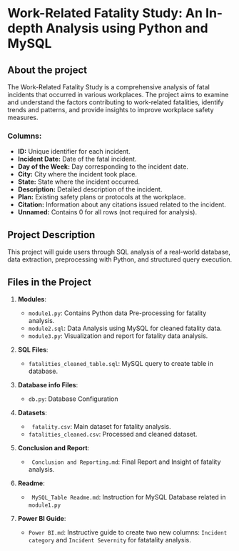 # Work-Related Fatality Study: An In-depth Analysis using Python and MySQL

## About the project
The Work-Related Fatality Study is a comprehensive analysis of fatal incidents that occurred in various workplaces. The project aims to examine and understand the factors contributing to work-related fatalities, identify trends and patterns, and provide insights to improve workplace safety measures.

### Columns:
- **ID:** Unique identifier for each incident.
- **Incident Date:** Date of the fatal incident.
- **Day of the Week:** Day corresponding to the incident date.
- **City:** City where the incident took place.
- **State:** State where the incident occurred.
- **Description:** Detailed description of the incident.
- **Plan:** Existing safety plans or protocols at the workplace.
- **Citation:** Information about any citations issued related to the incident.
- **Unnamed:** Contains 0 for all rows (not required for analysis).

## Project Description
This project will guide users through SQL analysis of a real-world database, data extraction, preprocessing with Python, and structured query execution.

## Files in the Project

1. **Modules**:
   - `module1.py`: Contains Python data Pre-processing for fatality analysis.
   - `module2.sql`: Data Analysis using MySQL for cleaned fatality data.
   - `module3.py`: Visualization and report for fatality data analysis.
  
2. **SQL Files**:
   - `fatalities_cleaned_table.sql`: MySQL query to create table in database.
   
 4. **Database info Files**:
    - `db.py`: Database Configuration

 5. **Datasets**:
    - ` fatality.csv`: Main dataset for fatality analysis.
    - `fatalities_cleaned.csv`: Processed and cleaned dataset.
   
  6. **Conclusion and Report**:
     - ` Conclusion and Reporting.md`: Final Report and Insight of fatality analysis.
    
 7. **Readme**:
    - ` MySQL_Table Readme.md`: Instruction for MySQL Database related in `module1.py`
   
 8. **Power BI Guide**:
    - `Power BI.md`: Instructive guide to create two new columns: `Incident category` and `Incident Severnity` for fatatality analysis.
   
      
   
      
